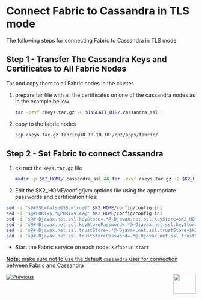 # Connect Fabric to Cassandra in TLS mode

The following steps for connecting Fabric to Cassandra in TLS mode

## Step 1 - Transfer The Cassandra Keys and Certificates to All Fabric Nodes

Tar and copy them to all  Fabric nodes in the cluster.  

1. prepare tar file with all the certificates on one of the cassandra nodes as in the example bellow

   ~~~bash
   tar -czvf ckeys.tar.gz -C $INSLATT_DIR/.cassandra_ssl .
   ~~~

2. copy to the fabric nodes

   ~~~bash
   scp ckeys.tar.gz fabric@10.10.10.10:/opt/apps/fabric/
   ~~~

## Step 2 - Set Fabric to connect Cassandra

1. extract the  `keys.tar.gz` file

   ~~~bash
   mkdir -p $K2_HOME/.cassandra_ssl && tar -zxvf ckeys.tar.gz -C $K2_HOME/.cassandra_ssl
   ~~~

2. Edit the $K2_HOME/config/jvm.options file using the appropriate passwords and certification files:

```bash
sed -i "s@#SSL=false@SSL=true@" $K2_HOME/config/config.ini
sed -i "s@#PORT=$.*@PORT=9142@" $K2_HOME/config/config.ini
sed -i 's@#-Djavax.net.ssl.keyStore=.*@-Djavax.net.ssl.keyStore=$K2_HOME/.cassandra_ssl/cassandra.keystore@g' $K2_HOME/config/jvm.options
sed -i 's@#-Djavax.net.ssl.keyStorePassword=.*@-Djavax.net.ssl.keyStorePassword=Q1w2e3r4t5@g' $K2_HOME/config/jvm.options
sed -i 's@#-Djavax.net.ssl.trustStore=.*@-Djavax.net.ssl.trustStore=$K2_HOME/.cassandra_ssl/cassandra.truststore@g' $K2_HOME/config/jvm.options
sed -i 's@#-Djavax.net.ssl.trustStorePassword=.*@-Djavax.net.ssl.trustStorePassword=Q1w2e3r4t5@g' $K2_HOME/config/jvm.options
```

- Start the Fabric service on each node: ```K2fabric start```

<u>**Note:** make sure not to use the default `cassandra` user for connection between Fabric and Cassandra</u>



[![Previous](/articles/images/Previous.png)](/articles/99_fabric_infras/devops/04_cassandra_hardening.md)[<img align="right" width="60" height="54" src="/articles/images/Next.png">](/articles/99_fabric_infras/devops/06_kafka_hardening.md)

